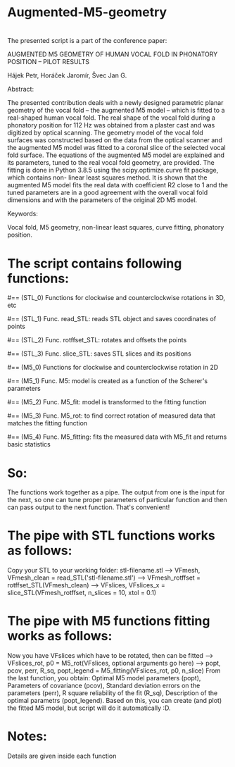 # Augmented-M5-geometry

# 
The presented script is a part of the conference paper:

AUGMENTED M5 GEOMETRY OF HUMAN VOCAL FOLD IN PHONATORY POSITION – PILOT RESULTS

Hájek Petr, Horáček Jaromír, Švec Jan G.

Abstract: 

The presented contribution deals with a newly designed parametric planar geometry of the vocal fold
– the augmented M5 model – which is fitted to a real-shaped human vocal fold. The real shape of the vocal fold
during a phonatory position for 112 Hz was obtained from a plaster cast and was digitized by optical scanning.
The geometry model of the vocal fold surfaces was constructed based on the data from the optical scanner and
the augmented M5 model was fitted to a coronal slice of the selected vocal fold surface. The equations of
the augmented M5 model are explained and its parameters, tuned to the real vocal fold geometry, are provided.
The fitting is done in Python 3.8.5 using the scipy.optimize.curve fit package, which contains non-
linear least squares method. It is shown that the augmented M5 model fits the real data with coefficient R2
close to 1 and the tuned parameters are in a good agreement with the overall vocal fold dimensions and with
the parameters of the original 2D M5 model.

Keywords: 

Vocal fold, M5 geometry, non-linear least squares, curve fitting, phonatory position.

# 

# The script contains following functions:
#== (STL_0) Functions for clockwise and counterclockwise rotations in 3D, etc

#== (STL_1) Func. read_STL: reads STL object and saves coordinates of points

#== (STL_2) Func. rotffset_STL: rotates and offsets the points

#== (STL_3) Func. slice_STL: saves STL slices and its positions



#== (M5_0) Functions for clockwise and counterclockwise rotation in 2D

#== (M5_1) Func. M5: model is created as a function of the Scherer's parameters

#== (M5_2) Func. M5_fit: model is transformed to the fitting function 

#== (M5_3) Func. M5_rot: to find correct rotation of measured data that matches the fitting function

#== (M5_4) Func. M5_fitting: fits the measured data with M5_fit and returns basic statistics




# So: 
The functions work together as a pipe. The output from one is the input 
for the next, so one can tune proper parameters of particular function
and then can pass output to the next function. That's convenient!

# The pipe with STL functions works as follows: 
Copy your STL to your working folder: stl-filename.stl -->
VFmesh, VFmesh_clean = read_STL('stl-filename.stl') -->
VFmesh_rotffset = rotffset_STL(VFmesh_clean) -->
VFslices, VFslices_x = slice_STL(VFmesh_rotffset, n_slices = 10, xtol = 0.1)

# The pipe with M5 functions fitting works as follows:
Now you have VFslices which have to be rotated, then can be fitted -->
VFslices_rot, p0 = M5_rot(VFslices, optional arguments go here) -->
popt, pcov, perr, R_sq, popt_legend = M5_fitting(VFslices_rot, p0, n_slice)
From the last function, you obtain: 
    Optimal M5 model parameters (popt), 
    Parameters of covariance (pcov),
    Standard deviation errors on the parameters (perr),
    R square reliability of the fit (R_sq),
    Description of the optimal parametrs (popt_legend).
Based on this, you can create (and plot) the fitted M5 model, but
script will do it automatically :D.


# Notes:
Details are given inside each function

